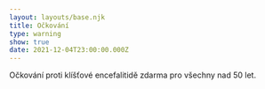 ```yaml
---
layout: layouts/base.njk
title: Očkování
type: warning
show: true
date: 2021-12-04T23:00:00.000Z
---
```



Očkování proti klíšťové encefalitidě zdarma pro všechny nad 50 let.
